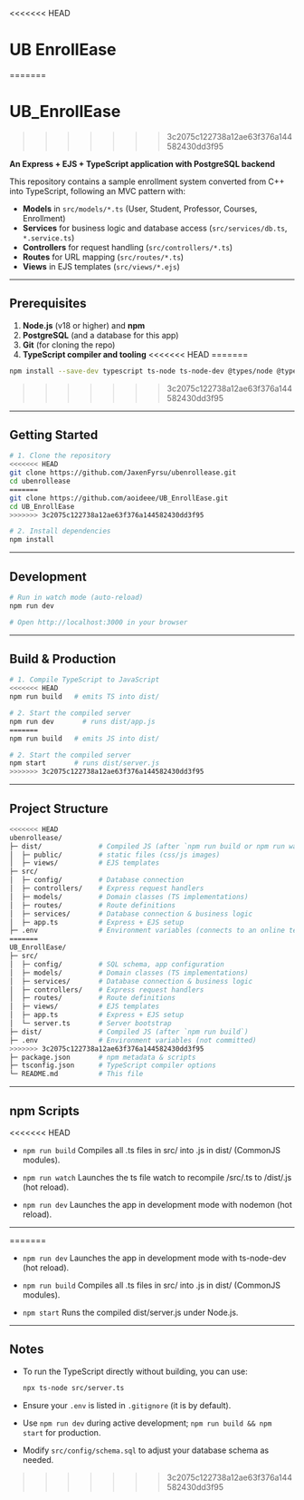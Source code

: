 <<<<<<< HEAD
# UB EnrollEase
=======
# UB_EnrollEase
>>>>>>> 3c2075c122738a12ae63f376a144582430dd3f95

**An Express + EJS + TypeScript application with PostgreSQL backend**

This repository contains a sample enrollment system converted from C++ into TypeScript, following an MVC pattern with:

- **Models** in `src/models/*.ts` (User, Student, Professor, Courses, Enrollment)
- **Services** for business logic and database access (`src/services/db.ts`, `*.service.ts`)
- **Controllers** for request handling (`src/controllers/*.ts`)
- **Routes** for URL mapping (`src/routes/*.ts`)
- **Views** in EJS templates (`src/views/*.ejs`)

---

## Prerequisites

1. **Node.js** (v18 or higher) and **npm**
2. **PostgreSQL** (and a database for this app)
3. **Git** (for cloning the repo)
4. **TypeScript compiler and tooling**
<<<<<<< HEAD
=======
``` bash
npm install --save-dev typescript ts-node ts-node-dev @types/node @types/express @types/ejs
```
>>>>>>> 3c2075c122738a12ae63f376a144582430dd3f95

---

## Getting Started

```bash
# 1. Clone the repository
<<<<<<< HEAD
git clone https://github.com/JaxenFyrsu/ubenrollease.git
cd ubenrollease
=======
git clone https://github.com/aoideee/UB_EnrollEase.git
cd UB_EnrollEase
>>>>>>> 3c2075c122738a12ae63f376a144582430dd3f95

# 2. Install dependencies
npm install
```
---

## Development
```bash
# Run in watch mode (auto-reload)
npm run dev

# Open http://localhost:3000 in your browser

```

---

## Build & Production
```bash 
# 1. Compile TypeScript to JavaScript
<<<<<<< HEAD
npm run build   # emits TS into dist/

# 2. Start the compiled server
npm run dev       # runs dist/app.js
=======
npm run build   # emits JS into dist/

# 2. Start the compiled server
npm start       # runs dist/server.js
>>>>>>> 3c2075c122738a12ae63f376a144582430dd3f95

```

---

## Project Structure
```bash 
<<<<<<< HEAD
ubenrollease/
├─ dist/              # Compiled JS (after `npm run build or npm run watch`)
│  ├─ public/         # static files (css/js images)
│  ├─ views/          # EJS templates
├─ src/
│  ├─ config/         # Database connection
│  ├─ controllers/    # Express request handlers
│  ├─ models/         # Domain classes (TS implementations)
│  ├─ routes/         # Route definitions
│  ├─ services/       # Database connection & business logic
│  ├─ app.ts          # Express + EJS setup
├─ .env               # Environment variables (connects to an online test db)
=======
UB_EnrollEase/
├─ src/
│  ├─ config/         # SQL schema, app configuration
│  ├─ models/         # Domain classes (TS implementations)
│  ├─ services/       # Database connection & business logic
│  ├─ controllers/    # Express request handlers
│  ├─ routes/         # Route definitions
│  ├─ views/          # EJS templates
│  ├─ app.ts          # Express + EJS setup
│  └─ server.ts       # Server bootstrap
├─ dist/              # Compiled JS (after `npm run build`)
├─ .env               # Environment variables (not committed)
>>>>>>> 3c2075c122738a12ae63f376a144582430dd3f95
├─ package.json       # npm metadata & scripts
├─ tsconfig.json      # TypeScript compiler options
└─ README.md          # This file

```

---

## npm Scripts
<<<<<<< HEAD
- ```npm run build```
Compiles all .ts files in src/ into .js in dist/ (CommonJS modules).

- ```npm run watch```
Launches the ts file watch to recompile /src/.ts to /dist/.js (hot reload).

- ```npm run dev```
Launches the app in development mode with nodemon (hot reload).

---
=======
- ```npm run dev```
Launches the app in development mode with ts-node-dev (hot reload).

- ```npm run build```
Compiles all .ts files in src/ into .js in dist/ (CommonJS modules).

- ```npm start```
Runs the compiled dist/server.js under Node.js.

---

## Notes
- To run the TypeScript directly without building, you can use:

  ```bash
  npx ts-node src/server.ts
  ```
- Ensure your ```.env``` is listed in ```.gitignore``` (it is by default).
- Use ```npm run dev``` during active development; ```npm run build && npm start``` for production.
- Modify ```src/config/schema.sql``` to adjust your database schema as needed.
>>>>>>> 3c2075c122738a12ae63f376a144582430dd3f95
